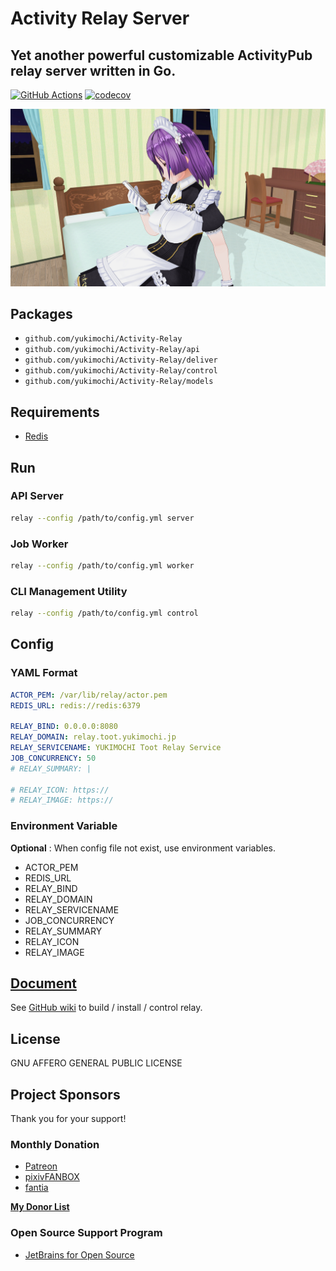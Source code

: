 # Activity Relay Server

## Yet another powerful customizable ActivityPub relay server written in Go.

[![GitHub Actions](https://github.com/yukimochi/activity-relay/workflows/Test/badge.svg)](https://github.com/yukimochi/Activity-Relay)
[![codecov](https://codecov.io/gh/yukimochi/Activity-Relay/branch/master/graph/badge.svg)](https://codecov.io/gh/yukimochi/Activity-Relay)

![Powered by Ayame](docs/ayame.png)

## Packages

 - `github.com/yukimochi/Activity-Relay`
 - `github.com/yukimochi/Activity-Relay/api`
 - `github.com/yukimochi/Activity-Relay/deliver`
 - `github.com/yukimochi/Activity-Relay/control`
 - `github.com/yukimochi/Activity-Relay/models`

## Requirements

 - [Redis](https://github.com/antirez/redis)

## Run

### API Server

```bash
relay --config /path/to/config.yml server
```

### Job Worker

```bash
relay --config /path/to/config.yml worker
```

### CLI Management Utility

```bash
relay --config /path/to/config.yml control
```

## Config

### YAML Format

```yaml config.yml
ACTOR_PEM: /var/lib/relay/actor.pem
REDIS_URL: redis://redis:6379

RELAY_BIND: 0.0.0.0:8080
RELAY_DOMAIN: relay.toot.yukimochi.jp
RELAY_SERVICENAME: YUKIMOCHI Toot Relay Service
JOB_CONCURRENCY: 50
# RELAY_SUMMARY: |

# RELAY_ICON: https://
# RELAY_IMAGE: https://
```

### Environment Variable

 **Optional** : When config file not exist, use environment variables.

 - ACTOR_PEM
 - REDIS_URL
 - RELAY_BIND
 - RELAY_DOMAIN
 - RELAY_SERVICENAME
 - JOB_CONCURRENCY
 - RELAY_SUMMARY
 - RELAY_ICON
 - RELAY_IMAGE

## [Document](https://github.com/yukimochi/Activity-Relay/wiki)

See [GitHub wiki](https://github.com/yukimochi/Activity-Relay/wiki) to build / install / control relay.

## License

GNU AFFERO GENERAL PUBLIC LICENSE

## Project Sponsors

Thank you for your support!

### Monthly Donation

- [Patreon](https://www.patreon.com/yukimochi)
- [pixivFANBOX](https://yukimochi.fanbox.cc)
- [fantia](https://fantia.jp/fanclubs/11264)

**[My Donor List](https://relay.toot.yukimochi.jp#patreon-list)**

### Open Source Support Program

- [JetBrains for Open Source](https://jb.gg/OpenSourceSupport)
